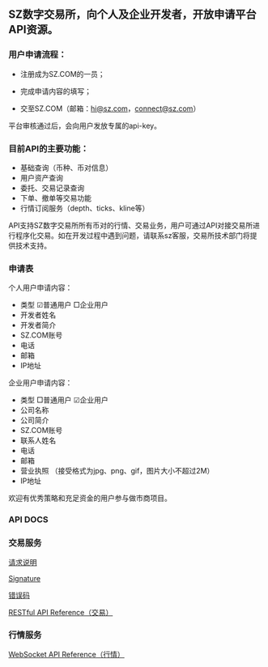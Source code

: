 ## SZ数字交易所，向个人及企业开发者，开放申请平台API资源。

### 用户申请流程：

* 注册成为SZ.COM的一员； 

* 完成申请内容的填写； 

* 交至SZ.COM（邮箱：hi@sz.com，connect@sz.com） 

平台审核通过后，会向用户发放专属的api-key。

### 目前API的主要功能：

* 基础查询（币种、币对信息）
* 用户资产查询
* 委托、交易记录查询
* 下单、撤单等交易功能
* 行情订阅服务（depth、ticks、kline等）

API支持SZ数字交易所所有币对的行情、交易业务，用户可通过API对接交易所进行程序化交易。如在开发过程中遇到问题，请联系sz客服，交易所技术部门将提供技术支持。

### 申请表

个人用户申请内容： 
* 类型	☑普通用户 □企业用户 
* 开发者姓名 
* 开发者简介 
* SZ.COM账号 
* 电话 
* 邮箱 
* IP地址


企业用户申请内容： 
* 类型	□普通用户 ☑企业用户 
* 公司名称 
* 公司简介 
* SZ.COM账号 
* 联系人姓名 
* 电话 
* 邮箱 
* 营业执照	（接受格式为jpg、png、gif，图片大小不超过2M） 
* IP地址

欢迎有优秀策略和充足资金的用户参与做市商项目。


### API DOCS

### 交易服务

[请求说明](https://github.com/szquanapi/SZ-API/wiki/%E8%AF%B7%E6%B1%82%E8%AF%B4%E6%98%8E)

[Signature](https://github.com/szquanapi/SZ-API/wiki/Signature)

[错误码](https://github.com/szquanapi/SZ-API/wiki/%E9%94%99%E8%AF%AF%E7%A0%81)

[RESTful API Reference（交易）](https://github.com/szquanapi/SZ-API/wiki/RESTful-API-Reference)

### 行情服务

[WebSocket API Reference（行情）](https://github.com/szquanapi/SZ-API/wiki/WebSocket-API-Reference)

